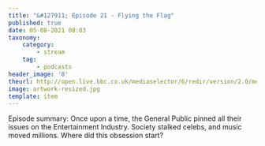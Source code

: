 ```yaml
---
title: "&#127911; Episode 21 - Flying the Flag"
published: true
date: 05-08-2021 08:03
taxonomy:
    category:
        - stream
    tag:
        - podcasts
header_image: '0'
theurl: http://open.live.bbc.co.uk/mediaselector/6/redir/version/2.0/mediaset/audio-nondrm-download/proto/http/vpid/p09qp750.mp3
image: artwork-resized.jpg
template: item
--- 
```

Episode summary: Once upon a time, the General Public pinned all their issues on the Entertainment Industry. Society stalked celebs, and music moved millions. Where did this obsession start?
